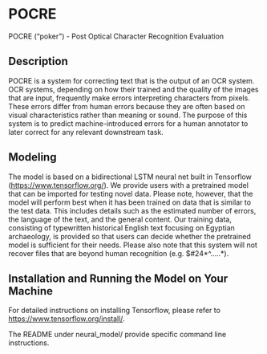 # POCRE
POCRE (“poker”) - Post Optical Character Recognition Evaluation

## Description
POCRE is a system for correcting text that is the output of an OCR system. OCR systems, depending on how their trained and the quality of the images that are input, frequently make errors interpreting characters from pixels. These errors differ from human errors because they are often based on visual characteristics rather than meaning or sound. The purpose of this system is to predict machine-introduced errors for a human annotator to later correct for any relevant downstream task.

## Modeling
The model is based on a bidirectional LSTM neural net built in Tensorflow (https://www.tensorflow.org/). We provide users with a pretrained model that can be imported for testing novel data. Please note, however, that the model will perform best when it has been trained on data that is similar to the test data. This includes details such as the estimated number of errors, the language of the text, and the general content. Our training data, consisting of typewritten historical English text focusing on Egyptian archaeology, is provided so that users can decide whether the pretrained model is sufficient for their needs. Please also note that this system will not recover files that are beyond human recognition (e.g. $#24*^.....*).

## Installation and Running the Model on Your Machine
For detailed instructions on installing Tensorflow, please refer to https://www.tensorflow.org/install/. 

The README under neural_model/ provide specific command line instructions.

